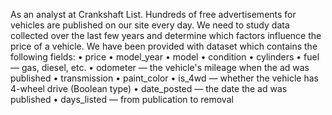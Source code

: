 As an analyst at Crankshaft List. Hundreds of free advertisements for vehicles are published on our site every day. We need to study data collected over the last few years and determine which factors influence the price of a vehicle.
We have been provided with dataset which contains the following fields:
•	price
•	model_year
•	model
•	condition
•	cylinders
•	fuel — gas, diesel, etc.
•	odometer — the vehicle's mileage when the ad was published
•	transmission
•	paint_color
•	is_4wd — whether the vehicle has 4-wheel drive (Boolean type)
•	date_posted — the date the ad was published
•	days_listed — from publication to removal


